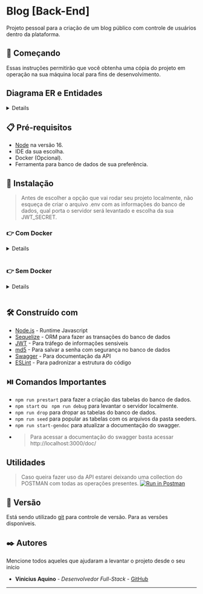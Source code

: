# Blog [Back-End]

Projeto pessoal para a criação de um blog público com controle de usuários dentro da plataforma.

## 🚀 Começando

Essas instruções permitirão que você obtenha uma cópia do projeto em operação na sua máquina local para fins de desenvolvimento.

## Diagrama ER e Entidades
<details>

  #### Diagrama de Entidade-Relacionamento

  ![DER](./public/der.png)
</details>

## 📋 Pré-requisitos
 - [Node](https://nodejs.org/en/) na versão 16.
 - IDE da sua escolha.
 - Docker (Opcional).
 - Ferramenta para banco de dados de sua preferência.

## 🔧 Instalação

>Antes de escolher a opção que vai rodar seu projeto localmente, não esqueça de criar o arquivo .env com as informações do banco de dados, qual porta o servidor será levantado e escolha da sua JWT_SECRET.

  ### 👉 Com Docker
<details>
  > Rode os serviços `node` e `db` com o comando `docker-compose up -d --build`.

  - Esses serviços irão inicializar um container chamado `blogs_api` e outro chamado `blogs_api_db`;

  - A partir daqui você pode rodar o container `blogs_api` via CLI ou abri-lo no VS Code;

  > Use o comando `docker exec -it blogs_api bash`.

  - Ele te dará acesso ao terminal interativo do container criado pelo compose, que está rodando em segundo plano.

  > Instale as dependências com `npm install`. (Instale dentro do container)
  
  - Caso opte por utilizar o Docker, **TODOS** os comandos disponíveis no `package.json` devem ser executados **DENTRO** do container, ou seja, no terminal que aparece após a execução do comando `docker exec` citado acima. 

  - O **git** dentro do container não vem configurado com suas credenciais. Ou faça os commits fora do container, ou configure as suas credenciais do git dentro do container.
</details>
<br />

  ### 👉 Sem Docker
<details>
  > Instale com `npm install`
  
  - Não rode o comando npm audit fix! Ele atualiza várias dependências do projeto, e essa atualização gera conflitos com o avaliador.

</details>
<br/>

## 🛠️ Construído com

* [Node.js](https://nodejs.org/en/) - Runtime Javascript
* [Sequelize](https://sequelize.org/) - ORM para fazer as transações do banco de dados
* [JWT](https://jwt.io/introduction) - Para tráfego de informações sensiveis
* [md5](https://www.md5hashgenerator.com/) - Para salvar a senha com segurança no banco de dados
* [Swagger](https://swagger.io/) - Para documentação da API
* [ESLint](https://eslint.org/) - Para padronizar a estrutura do código

## :play_or_pause_button: Comandos Importantes
 * ``` npm run prestart ``` para fazer a criação das tabelas do banco de dados.
 * ``` npm start ``` ou ``` npm run debug``` para levantar o servidor localmente.
 * ``` npm run drop ``` para dropar as tabelas do banco de dados.
 * ``` npm run seed ``` para popular as tabelas com os arquivos da pasta seeders.
 * ``` npm run start-gendoc ``` para atualizar a documentação do swagger.
  * > Para acessar a documentação do swagger basta acessar http://localhost:3000/doc/

## Utilidades
  > Caso queira fazer uso da API estarei deixando uma collection do POSTMAN com todas as operações presentes.
  [![Run in Postman](https://run.pstmn.io/button.svg)](https://app.getpostman.com/run-collection/94da45c1d642150d6a1f?action=collection%2Fimport)
## 📌 Versão

Está sendo utilizado [git](https://git-scm.com/) para controle de versão. Para as versões disponíveis.

## ✒️ Autores

Mencione todos aqueles que ajudaram a levantar o projeto desde o seu início

* **Vinicius Aquino** - *Desenvolvedor Full-Stack* - [GitHub](https://github.com/CandidoVinii)


---
